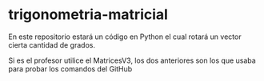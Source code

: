 # trigonometria-matricial
En este repositorio estará un código en Python el cual rotará un vector cierta cantidad de grados.

Si es el profesor utilice el MatricesV3, los dos anteriores son los que usaba para probar los comandos del GitHub
